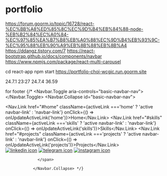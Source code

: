 # portfolio





https://forum.goorm.io/topic/16728/react-%EC%BB%A8%ED%85%8C%EC%9D%B4%EB%84%88-node-%EB%B2%84%EC%A0%84-%EC%97%85%EA%B7%B8%EB%A0%88%EC%9D%B4%EB%93%9C-%EC%95%88%EB%90%A9%EB%8B%88%EB%8B%A4
https://ddangz.tistory.com/7
https://react-bootstrap.github.io/docs/components/navbar
https://www.npmjs.com/package/react-multi-carousel

cd react-app
npm start
https://portfolio-choi-wcgjc.run.goorm.site

24.7.1 23:27 
24.7.4 36.59



for footer
	{/* <Navbar.Toggle aria-controls="basic-navbar-nav">
					<span className="navbar-toggler-icon"></span>	
				</Navbar.Toggle>
				<Navbar.Collapse id="basic-navbar-nav">
				  <Nav className="ms-auto">
					<Nav.Link href="#home" className={activeLink ==='home' ? 'active navbar-link' : 'navbar-link'} onClick={() => onUpdateActiveLink('home')}>Home</Nav.Link>
					<Nav.Link href="#skills" className={activeLink ==='skills' ? 'active navbar-link' : 'navbar-link'} onClick={() => onUpdateActiveLink('skills')}>Skills</Nav.Link>
					<Nav.Link href="#projects" className={activeLink ==='projects' ? 'active navbar-link' : 'navbar-link'} onClick={() => onUpdateActiveLink('projects')}>Projects</Nav.Link>
				  </Nav>
				  <span className="navbar-text">
					<div className="social-icon">
						<a href="https://www.linkedin.com/in/juhwan-choi-861970219/" target='_blank' rel="noopener noreferrer"><img src={navIcon1} alt="linkedin icon" /></a>
						<a href="https://telegram.me/choi88888" target='_blank' rel="noopener noreferrer"><img src={navIcon2} alt="telegram icon" /></a>
						<a href="https://www.instagram.com/ch_0i_" target='_blank' rel="noopener noreferrer"><img src={navIcon3} alt="instagram icon" /></a>
					</div>
					
				  </span>
				  
				</Navbar.Collapse> */}